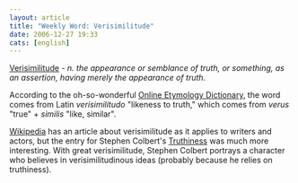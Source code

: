 ```yaml
---
layout: article
title: "Weekly Word: Verisimilitude"
date: 2006-12-27 19:33
cats: [english]
---
```

<a href="http://dictionary.reference.com/browse/verisimilitude">Verisimilitude</a> - <em>n. the appearance or semblance of truth, or something, as an assertion, having merely the appearance of truth.</em>

According to the oh-so-wonderful <a href="http://www.etymonline.com/index.php?search=verisimilitude">Online Etymology Dictionary</a>, the word comes from Latin <em>verisimilitudo</em> "likeness to truth," which comes from <em>verus</em> "true" + <em>similis</em> "like, similar".

<a href="http://en.wikipedia.org/wiki/Verisimilitude">Wikipedia</a> has an article about verisimilitude as it applies to writers and actors, but the entry for Stephen Colbert's <a href="http://en.wikipedia.org/wiki/Truthiness">Truthiness</a> was much more interesting. With great verisimilitude, Stephen Colbert portrays a character who believes in verisimilitudinous ideas (probably because he relies on truthiness).

